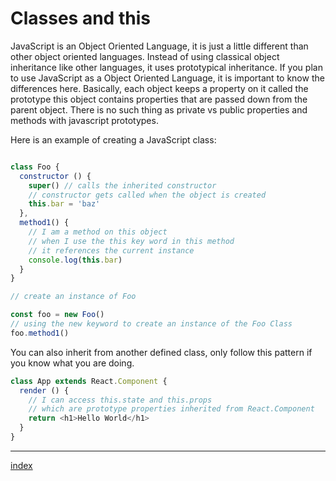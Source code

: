 # Classes and this

JavaScript is an Object Oriented Language, it is just a little different than other object oriented languages. Instead of using classical object inheritance like other languages, it uses prototypical inheritance. If you plan to use JavaScript as a Object Oriented Language, it is important to know the differences here. Basically, each object keeps a property on it called the prototype this object contains properties that are passed down from the parent object. There is no such thing as private vs public properties and methods with javascript prototypes.

Here is an example of creating a JavaScript class:

``` js

class Foo {
  constructor () {
    super() // calls the inherited constructor
    // constructor gets called when the object is created
    this.bar = 'baz'
  },
  method1() {
    // I am a method on this object
    // when I use the this key word in this method
    // it references the current instance
    console.log(this.bar)
  }
}

// create an instance of Foo

const foo = new Foo()
// using the new keyword to create an instance of the Foo Class
foo.method1()

```

You can also inherit from another defined class, only follow this pattern if you know what you are doing.

``` js
class App extends React.Component {
  render () {
    // I can access this.state and this.props
    // which are prototype properties inherited from React.Component
    return <h1>Hello World</h1>
  }
}
```

---

[index](/)
